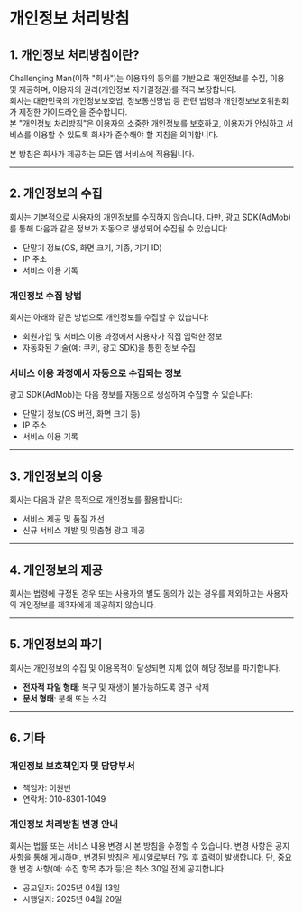 # 개인정보 처리방침

## 1. 개인정보 처리방침이란?

Challenging Man(이하 "회사")는 이용자의 동의를 기반으로 개인정보를 수집, 이용 및 제공하며, 이용자의 권리(개인정보 자기결정권)를 적극 보장합니다.  
회사는 대한민국의 개인정보보호법, 정보통신망법 등 관련 법령과 개인정보보호위원회가 제정한 가이드라인을 준수합니다.  
본 "개인정보 처리방침"은 이용자의 소중한 개인정보를 보호하고, 이용자가 안심하고 서비스를 이용할 수 있도록 회사가 준수해야 할 지침을 의미합니다.  

본 방침은 회사가 제공하는 모든 앱 서비스에 적용됩니다.

---

## 2. 개인정보의 수집

회사는 기본적으로 사용자의 개인정보를 수집하지 않습니다. 다만, 광고 SDK(AdMob)를 통해 다음과 같은 정보가 자동으로 생성되어 수집될 수 있습니다:  
- 단말기 정보(OS, 화면 크기, 기종, 기기 ID)  
- IP 주소  
- 서비스 이용 기록  

### **개인정보 수집 방법**  
회사는 아래와 같은 방법으로 개인정보를 수집할 수 있습니다:  
- 회원가입 및 서비스 이용 과정에서 사용자가 직접 입력한 정보  
- 자동화된 기술(예: 쿠키, 광고 SDK)을 통한 정보 수집

### **서비스 이용 과정에서 자동으로 수집되는 정보**  
광고 SDK(AdMob)는 다음 정보를 자동으로 생성하여 수집할 수 있습니다:  
- 단말기 정보(OS 버전, 화면 크기 등)  
- IP 주소  
- 서비스 이용 기록  

---

## 3. 개인정보의 이용

회사는 다음과 같은 목적으로 개인정보를 활용합니다:  
- 서비스 제공 및 품질 개선  
- 신규 서비스 개발 및 맞춤형 광고 제공  

---

## 4. 개인정보의 제공

회사는 법령에 규정된 경우 또는 사용자의 별도 동의가 있는 경우를 제외하고는 사용자의 개인정보를 제3자에게 제공하지 않습니다.

---

## 5. 개인정보의 파기

회사는 개인정보의 수집 및 이용목적이 달성되면 지체 없이 해당 정보를 파기합니다.  
- **전자적 파일 형태**: 복구 및 재생이 불가능하도록 영구 삭제  
- **문서 형태**: 분쇄 또는 소각  

---

## 6. 기타

### **개인정보 보호책임자 및 담당부서**  
- 책임자: 이원빈  
- 연락처: 010-8301-1049  

### **개인정보 처리방침 변경 안내**  
회사는 법률 또는 서비스 내용 변경 시 본 방침을 수정할 수 있습니다. 변경 사항은 공지사항을 통해 게시하며, 변경된 방침은 게시일로부터 7일 후 효력이 발생합니다. 단, 중요한 변경 사항(예: 수집 항목 추가 등)은 최소 30일 전에 공지합니다.

- 공고일자: 2025년 04월 13일  
- 시행일자: 2025년 04월 20일

